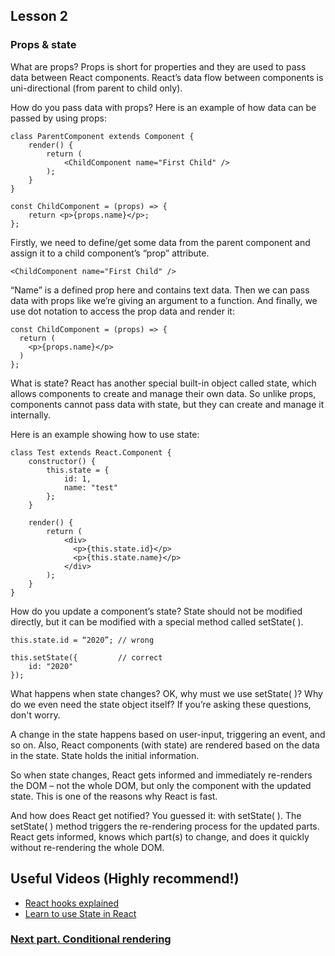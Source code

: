 ## Lesson 2

### Props & state

What are props?
Props is short for properties and they are used to pass data between React components. React’s data flow between components is uni-directional (from parent to child only).

How do you pass data with props?
Here is an example of how data can be passed by using props:

```react
class ParentComponent extends Component {    
    render() {    
        return (        
            <ChildComponent name="First Child" />    
        );  
    }
}
```

```react
const ChildComponent = (props) => {    
    return <p>{props.name}</p>; 
};
```

Firstly, we need to define/get some data from the parent component and assign it to a child component’s “prop” attribute.

```react
<ChildComponent name="First Child" />
```

“Name” is a defined prop here and contains text data. Then we can pass data with props like we’re giving an argument to a function. And finally, we use dot notation to access the prop data and render it:

```react
const ChildComponent = (props) => {  
  return (
    <p>{props.name}</p>
  )
};
```


What is state?
React has another special built-in object called state, which allows components to create and manage their own data. So unlike props, components cannot pass data with state, but they can create and manage it internally.

Here is an example showing how to use state:

```react
class Test extends React.Component {    
    constructor() {    
        this.state = {      
            id: 1,      
            name: "test"    
        };  
    }    
    
    render() {    
        return (      
            <div>        
              <p>{this.state.id}</p>        
              <p>{this.state.name}</p>      
            </div>    
        );  
    }
}
```

How do you update a component’s state?
State should not be modified directly, but it can be modified with a special method called setState( ).

```react
this.state.id = “2020”; // wrong

this.setState({         // correct  
    id: "2020"
});
```


What happens when state changes?
OK, why must we use setState( )? Why do we even need the state object itself? If you’re asking these questions, don't worry.

A change in the state happens based on user-input, triggering an event, and so on. Also, React components (with state) are rendered based on the data in the state. State holds the initial information.

So when state changes, React gets informed and immediately re-renders the DOM – not the whole DOM, but only the component with the updated state. This is one of the reasons why React is fast.

And how does React get notified? You guessed it: with setState( ). The setState( ) method triggers the re-rendering process for the updated parts. React gets informed, knows which part(s) to change, and does it quickly without re-rendering the whole DOM.

## Useful Videos (Highly recommend!)

* [React hooks explained](https://www.youtube.com/watch?v=O6P86uwfdR0)
* [Learn to use State in React](https://www.youtube.com/watch?v=kkuq0gTGRFQ)

### [Next part. Conditional rendering](Conditional-rendering)
